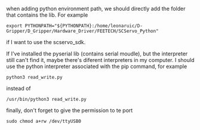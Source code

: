 when adding python environment path, we should directly add the folder that contains the lib. For example
```
export PYTHONPATH="${PYTHONPATH}:/home/leonaruic/D-Gripper/D_Gripper/Hardware_Driver/FEETECH/SCServo_Python"
```
if I want to use the scservo_sdk.


If I've installed the pyserial lib (contains serial moudle), but the interpreter still can't find it, maybe there's diferent interpreters in my computer.
I should use the python interpreter associated with the pip command, for example
```
python3 read_write.py
```
instead of 
```
/usr/bin/python3 read_write.py
```

finally, don't forget to give the permission to te port
```
sudo chmod a+rw /dev/ttyUSB0
```